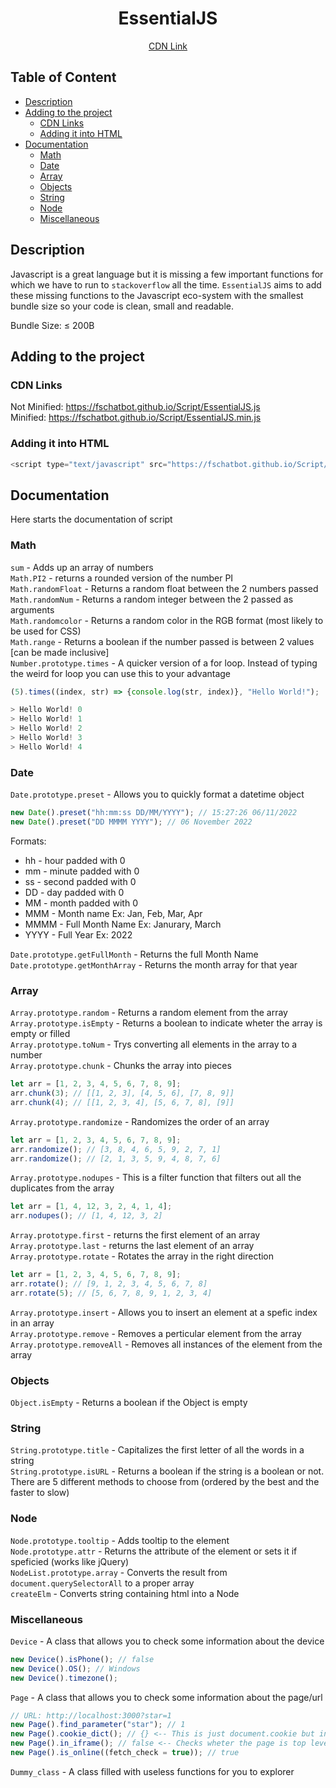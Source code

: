 <div align="center">

# EssentialJS

[CDN Link](https://fschatbot.github.io/Script/EssentialJS.min.js)

</div>

## Table of Content

- [Description](#description)
- [Adding to the project](#adding-to-the-project)
  * [CDN Links](#cdn-links)
  * [Adding it into HTML](#adding-it-into-html)
- [Documentation](#documentation)
  * [Math](#math)
  * [Date](#date)
  * [Array](#array)
  * [Objects](#objects)
  * [String](#string)
  * [Node](#node)
  * [Miscellaneous](#miscellaneous)


## Description

Javascript is a great language but it is missing a few important functions for which we have to run to `stackoverflow` all the time. `EssentialJS` aims to add these missing functions to the Javascript eco-system with the smallest bundle size so your code is clean, small and readable.

Bundle Size: ≤ 200B

## Adding to the project

### CDN Links

Not Minified: https://fschatbot.github.io/Script/EssentialJS.js
<br>
Minified: https://fschatbot.github.io/Script/EssentialJS.min.js

### Adding it into HTML

```js
<script type="text/javascript" src="https://fschatbot.github.io/Script/EssentialJS.min.js"></script>
```

## Documentation

Here starts the documentation of script

### Math

`sum` - Adds up an array of numbers<br>
`Math.PI2` - returns a rounded version of the number PI<br>
`Math.randomFloat` - Returns a random float between the 2 numbers passed<br>
`Math.randomNum` - Returns a random integer between the 2 passed as arguments<br>
`Math.randomcolor` - Returns a random color in the RGB format (most likely to be used for CSS)<br>
`Math.range` - Returns a boolean if the number passed is between 2 values [can be made inclusive]<br>
`Number.prototype.times` - A quicker version of a for loop. Instead of typing the weird for loop you can use this to your advantage

```js
(5).times((index, str) => {console.log(str, index)}, "Hello World!");

> Hello World! 0
> Hello World! 1
> Hello World! 2
> Hello World! 3
> Hello World! 4
```

### Date

`Date.prototype.preset` - Allows you to quickly format a datetime object

```js
new Date().preset("hh:mm:ss DD/MM/YYYY"); // 15:27:26 06/11/2022
new Date().preset("DD MMMM YYYY"); // 06 November 2022
```

Formats:

- hh - hour padded with 0
- mm - minute padded with 0
- ss - second padded with 0
- DD - day padded with 0
- MM - month padded with 0
- MMM - Month name Ex: Jan, Feb, Mar, Apr
- MMMM - Full Month Name Ex: Janurary, March
- YYYY - Full Year Ex: 2022

`Date.prototype.getFullMonth` - Returns the full Month Name<br>
`Date.prototype.getMonthArray` - Returns the month array for that year

### Array

`Array.prototype.random` - Returns a random element from the array<br>
`Array.prototype.isEmpty` - Returns a boolean to indicate wheter the array is empty or filled<br>
`Array.prototype.toNum` - Trys converting all elements in the array to a number<br>
`Array.prototype.chunk` - Chunks the array into pieces

```js
let arr = [1, 2, 3, 4, 5, 6, 7, 8, 9];
arr.chunk(3); // [[1, 2, 3], [4, 5, 6], [7, 8, 9]]
arr.chunk(4); // [[1, 2, 3, 4], [5, 6, 7, 8], [9]]
```

`Array.prototype.randomize` - Randomizes the order of an array<br>

```js
let arr = [1, 2, 3, 4, 5, 6, 7, 8, 9];
arr.randomize(); // [3, 8, 4, 6, 5, 9, 2, 7, 1]
arr.randomize(); // [2, 1, 3, 5, 9, 4, 8, 7, 6]
```

`Array.prototype.nodupes` - This is a filter function that filters out all the duplicates from the array<br>

```js
let arr = [1, 4, 12, 3, 2, 4, 1, 4];
arr.nodupes(); // [1, 4, 12, 3, 2]
```

`Array.prototype.first` - returns the first element of an array<br>
`Array.prototype.last` - returns the last element of an array<br>
`Array.prototype.rotate` - Rotates the array in the right direction

```js
let arr = [1, 2, 3, 4, 5, 6, 7, 8, 9];
arr.rotate(); // [9, 1, 2, 3, 4, 5, 6, 7, 8]
arr.rotate(5); // [5, 6, 7, 8, 9, 1, 2, 3, 4]
```

`Array.prototype.insert` - Allows you to insert an element at a spefic index in an array<br>
`Array.prototype.remove` - Removes a perticular element from the array<br>
`Array.prototype.removeAll` - Removes all instances of the element from the array

### Objects

`Object.isEmpty` - Returns a boolean if the Object is empty

### String

`String.prototype.title` - Capitalizes the first letter of all the words in a string<br>
`String.prototype.isURL` - Returns a boolean if the string is a boolean or not. There are 5 different methods to choose from (ordered by the best and the faster to slow)

### Node

`Node.prototype.tooltip` - Adds tooltip to the element<br>
`Node.prototype.attr` - Returns the attribute of the element or sets it if speficied (works like jQuery) <br>
`NodeList.prototype.array` - Converts the result from `document.querySelectorAll` to a proper array<br>
`createElm` - Converts string containing html into a Node

### Miscellaneous

`Device` - A class that allows you to check some information about the device

```js
new Device().isPhone(); // false
new Device().OS(); // Windows
new Device().timezone();
```

`Page` - A class that allows you to check some information about the page/url

```js
// URL: http://localhost:3000?star=1
new Page().find_parameter("star"); // 1
new Page().cookie_dict(); // {} <-- This is just document.cookie but in a dictionary format
new Page().in_iframe(); // false <-- Checks wheter the page is top level or embeded
new Page().is_online((fetch_check = true)); // true
```

`Dummy_class` - A class filled with useless functions for you to explorer

